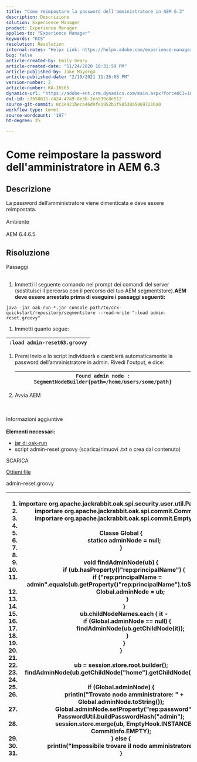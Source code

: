```yaml
---
title: "Come reimpostare la password dell'amministratore in AEM 6.3"
description: Descrizione
solution: Experience Manager
product: Experience Manager
applies-to: "Experience Manager"
keywords: "KCS"
resolution: Resolution
internal-notes: "Helpx Link: https://helpx.adobe.com/experience-manager/kb/How-to-reset-the-admin-password-in-AEM-6-3.html"
bug: false
article-created-by: Emily Geary
article-created-date: "11/24/2020 10:31:59 PM"
article-published-by: Jake Mayorga
article-published-date: "2/19/2021 11:26:08 PM"
version-number: 2
article-number: KA-16565
dynamics-url: "https://adobe-ent.crm.dynamics.com/main.aspx?forceUCI=1&pagetype=entityrecord&etn=knowledgearticle&id=278794d8-a42e-eb11-a813-000d3a593c3f"
exl-id: c7b58011-c424-47a9-8e3b-2ea539c8e512
source-git-commit: 0c3e421beca46d9fe1952b1f98538a50697216a0
workflow-type: tm+mt
source-wordcount: '197'
ht-degree: 2%

---
```


# Come reimpostare la password dell&#39;amministratore in AEM 6.3

## Descrizione


La password dell’amministratore viene dimenticata e deve essere reimpostata.
<br><br>Ambiente<br><br>
AEM 6.4.6.5


## Risoluzione

Passaggi<br><br>
1. Immetti il seguente comando nel prompt dei comandi del server (sostituisci il percorso con il percorso del tuo AEM segmentstore)<b>.AEM deve essere arrestato prima di eseguire i passaggi seguenti:</b>

`java -jar oak-run-*.jar console path/to/crx-quickstart/repository/segmentstore --read-write ":load admin-reset.groovy"`
1. Immetti quanto segue:



| `:load admin-reset63.groovy` |
| --- |


1. Premi Invio e lo script individuerà e cambierà automaticamente la password dell’amministratore in admin.
Rivedi l&#39;output, e dice:


   | `Found admin node : SegmentNodeBuilder{path=/home/users/some/path}` |
   | --- |
2. Avvia AEM

<br><br>Informazioni aggiuntive<br><br>
<b>Elementi necessari:</b>

- [jar di oak-run](http://repo1.maven.org/maven2/org/apache/jackrabbit/oak-run/)
- script admin-reset.groovy (scarica/rimuovi .txt o crea dal contenuto)


SCARICA

[Ottieni file](https://helpx.adobe.com/content/dam/help/en/experience-manager/kb/How-to-reset-the-admin-password-in-AEM-6-3/_jcr_content/main-pars/download_section/download-1/admin-reset_groovy.txt "admin-reset.groovy.txt")

admin-reset.groovy


| <ol>   <li>importare</code> org.apache.jackrabbit.oak.spi.security.user.util.PasswordUtil</code></li>   <li>importare</code> org.apache.jackrabbit.oak.spi.commit.CommitInfo</code></li>   <li>importare</code> org.apache.jackrabbit.oak.spi.commit.EmptyHook</code></li>   <li> </li>   <li>Classe</code> Global {</code></li>   <li>    </code>statico</code> adminNode = </code>null</code>;</code></li>   <li>}</code></li>   <li> </li>   <li>void</code> findAdminNode(ub) {</code></li>   <li>    </code>if</code> (ub.hasProperty()</code>&quot;rep:principalName&quot;</code>) {</code></li>   <li>        </code>if</code> (</code>&quot;rep:principalName = admin&quot;</code>.equals(ub.getProperty()</code>&quot;rep:principalName&quot;</code>).toString()) {</code></li>   <li>            </code>Global.adminNode = ub;</code></li>   <li>        </code>}</code></li>   <li>    </code>}</code></li>   <li>    </code>ub.childNodeNames.each { it -</code></li>   <li>        </code>if</code> (Global.adminNode == </code>null</code>) {</code></li>   <li>            </code>findAdminNode(ub.getChildNode(it));</code></li>   <li>        </code>}</code></li>   <li>    </code>}</code></li>   <li>}</code></li>   <li> </li>   <li>ub = session.store.root.builder();</code></li>   <li>findAdminNode(ub.getChildNode(</code>&quot;home&quot;</code>).getChildNode(</code>&quot;users&quot;</code>);</code></li>   <li> </li>   <li>if</code> (Global.adminNode) {</code></li>   <li>    </code>println(</code>&quot;Trovato nodo amministratore: &quot;</code> + Global.adminNode.toString());</code></li>   <li>    </code>Global.adminNode.setProperty(</code>&quot;rep:password&quot;</code>, PasswordUtil.buildPasswordHash(</code>&quot;admin&quot;</code>);</code></li>   <li>    </code>session.store.merge(ub, EmptyHook.INSTANCE, CommitInfo.EMPTY);</code></li>   <li>} </code>else</code> {</code></li>   <li>    </code>println(</code>&quot;Impossibile trovare il nodo amministratore.&quot;</code>);</code></li>   <li>}</code></li>  </ol> |
| --- |

